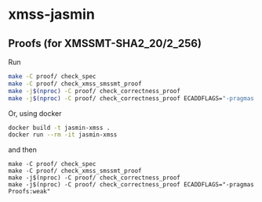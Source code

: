 # xmss-jasmin

## Proofs (for XMSSMT-SHA2_20/2_256)

Run

```bash
make -C proof/ check_spec
make -C proof/ check_xmss_smssmt_proof
make -j$(nproc) -C proof/ check_correctness_proof
make -j$(nproc) -C proof/ check_correctness_proof ECADDFLAGS="-pragmas Proofs:weak"
```

Or, using docker

```bash
docker build -t jasmin-xmss .
docker run --rm -it jasmin-xmss
```

and then

```
make -C proof/ check_spec
make -C proof/ check_xmss_smssmt_proof
make -j$(nproc) -C proof/ check_correctness_proof
make -j$(nproc) -C proof/ check_correctness_proof ECADDFLAGS="-pragmas Proofs:weak"
```